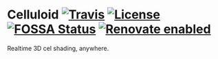 # Celluloid [![Travis](https://img.shields.io/travis/jameswilddev/celluloid.svg)](https://travis-ci.org/jameswilddev/celluloid) [![License](https://img.shields.io/github/license/jameswilddev/celluloid.svg)](https://github.com/jameswilddev/celluloid/blob/master/license) [![FOSSA Status](https://app.fossa.io/api/projects/git%2Bgithub.com%2Fjameswilddev%2Fcelluloid.svg?type=shield)](https://app.fossa.io/projects/git%2Bgithub.com%2Fjameswilddev%2Fcelluloid?ref=badge_shield) [![Renovate enabled](https://img.shields.io/badge/renovate-enabled-brightgreen.svg)](https://renovatebot.com/)

Realtime 3D cel shading, anywhere.
